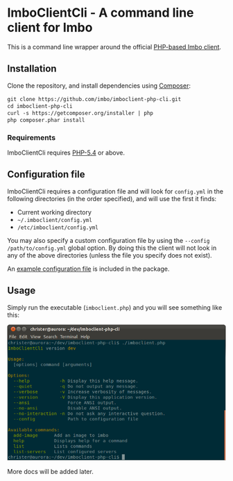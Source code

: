 # ImboClientCli - A command line client for Imbo
This is a command line wrapper around the official [PHP-based Imbo client](https://github.com/imbo/imboclient-php).

## Installation
Clone the repository, and install dependencies using [Composer](http://getcomposer.org/):

```
git clone https://github.com/imbo/imboclient-php-cli.git
cd imboclient-php-cli
curl -s https://getcomposer.org/installer | php
php composer.phar install
```

### Requirements
ImboClientCli requires [PHP-5.4](http://php.net/) or above.

## Configuration file
ImboClientCli requires a configuration file and will look for `config.yml` in the following directories (in the order specified), and will use the first it finds:

* Current working directory
* `~/.imboclient/config.yml`
* `/etc/imboclient/config.yml`

You may also specify a custom configuration file by using the `--config /path/to/config.yml` global option. By doing this the client will not look in any of the above directories (unless the file you specify does not exist).

An [example configuration file](https://github.com/imbo/imboclient-php-cli/blob/master/config.yml.dist) is included in the package.

## Usage
Simply run the executable (`imboclient.php`) and you will see something like this:

![Screenshot](https://github.com/imbo/imboclient-php-cli/raw/master/screenshots/imboclientcli.png "Command executed without any options")

More docs will be added later.
